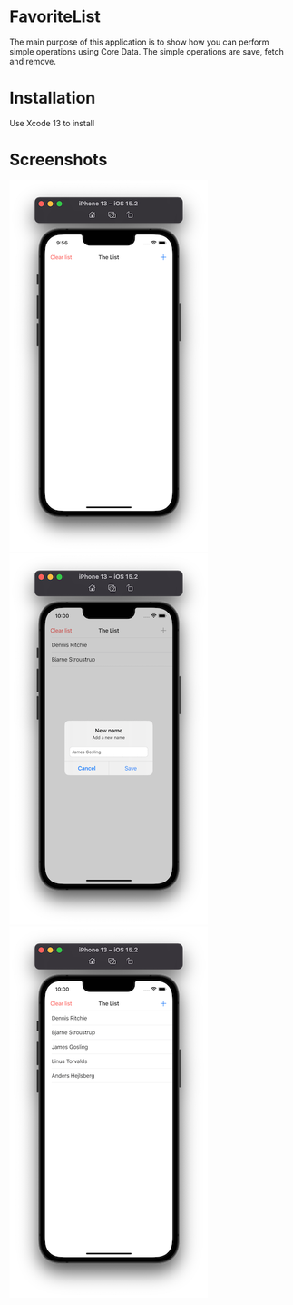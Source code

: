 # FavoriteList

The main purpose of this application is to show how you can perform simple operations using Core Data. The simple operations are save, fetch and remove. 

# Installation

Use Xcode 13 to install

# Screenshots

![Screenshot 1](https://github.com/slemeshaev/FavoriteList/blob/main/FavoriteList/Utilities/Screenshots/Screenshot_01.png)
![Screenshot 2](https://github.com/slemeshaev/FavoriteList/blob/main/FavoriteList/Utilities/Screenshots/Screenshot_02.png)
![Screenshot 3](https://github.com/slemeshaev/FavoriteList/blob/main/FavoriteList/Utilities/Screenshots/Screenshot_03.png)
